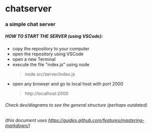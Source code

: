 # chatserver
### a simple chat server

##### HOW TO START THE SERVER (using VSCode):
- copy the repository to your computer
- open the repository using VSCode
- open a new Terminal
- execute the file "index.js" using node
    > node src/server/index.js
- open any browser and go to local host with port 2000
    > http://localhost:2000

###### Check dev/diagrams to see the general structure (perhaps outdated)
###### (this document uses https://guides.github.com/features/mastering-markdown/)